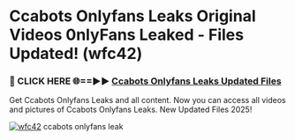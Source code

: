 # Ccabots Onlyfans Leaks Original Videos 0nlyFans Leaked - Files Updated! (wfc42)

<h3>🔴 CLICK HERE 🌐==►► <a href="https://tinyurl.com/3hn5wdd3" rel="nofollow">Ccabots Onlyfans Leaks Updated Files</a></h3>

Get Ccabots Onlyfans Leaks and all content. Now you can access all videos and pictures of Ccabots Onlyfans Leaks. New Updated Files 2025!

[![wfc42](https://i.imgur.com/4HnBqBT.gif)](https://tinyurl.com/3hn5wdd3)
ccabots onlyfans leak